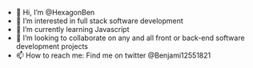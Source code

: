 - 👋 Hi, I’m @HexagonBen
- 👀 I’m interested in full stack software development
- 🌱 I’m currently learning Javascript
- 💞️ I’m looking to collaborate on any and all front or back-end software development projects
- 📫 How to reach me: Find me on twitter @Benjami12551821

<!---
HexagonBen/HexagonBen is a ✨ special ✨ repository because its `README.md` (this file) appears on your GitHub profile.
You can click the Preview link to take a look at your changes.
--->
